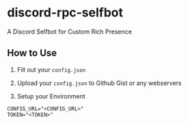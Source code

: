 # discord-rpc-selfbot

A Discord Selfbot for Custom Rich Presence

## How to Use

1. Fill out your `config.json`

2. Upload your `config.json` to Github Gist or any webservers

3. Setup your Environment

```env
CONFIG_URL="<CONFIG_URL>"
TOKEN="<TOKEN>"
```
